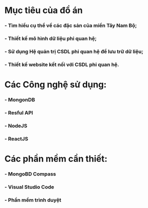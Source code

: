 # Mục tiêu của đồ án <br>
  ### -	Tìm hiểu cụ thể về các đặc sản của miền Tây Nam Bộ; <br>
  ### -	Thiết kế mô hình dữ liệu phi quan hệ; <br>
  ### -	Sử dụng Hệ quản trị CSDL phi quan hệ để lưu trữ dữ liệu; <br>
  ### -	Thiết kế website kết nối với CSDL phi quan hệ. <br>
# Các Công nghệ sử dụng:  
  ### - MongonDB <br>
  ### - Resful API <br>
  ### - NodeJS  <br>
  ### - ReactJS <br>
# Các phần mềm cần thiết:
  ### - MongoBD Compass <br>
  ### - Visual Studio Code <br>
  ### - Phần mềm trình duyệt 
